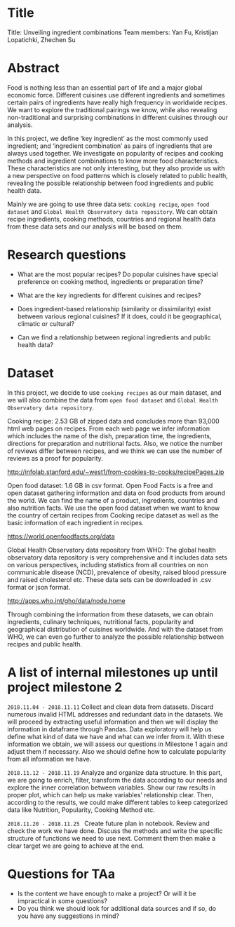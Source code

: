 # Title

Title: Unveiling ingredient combinations
Team members: Yan Fu, Kristijan Lopatichki, Zhechen Su

# Abstract

Food is nothing less than an essential part of life and a major global economic force. Different cuisines use different ingredients and sometimes certain pairs of ingredients have really high frequency in worldwide recipes. We want to explore the traditional pairings we know, while also revealing non-traditional and surprising combinations in different cuisines through our analysis. 

In this project, we define ‘key ingredient’ as the most commonly used ingredient; and ‘ingredient combination’ as pairs of ingredients that are always used together. We investigate on popularity of recipes and cooking methods and ingredient combinations to know more food characteristics. These characteristics are not only interesting, but they also provide us with a new perspective on food patterns which is closely related to public health, revealing the possible relationship between food ingredients and public health data.

Mainly we are going to use three data sets: `cooking recipe`, `open food dataset` and `Global Health Observatory data repository`. We can obtain recipe ingredients, cooking methods, countries and regional health data from these data sets and our analysis will be based on them.

# Research questions

* What are the most popular recipes? Do popular cuisines have special preference on cooking method, ingredients or preparation time?

* What are the key ingredients for different cuisines and recipes? 

* Does ingredient-based relationship (similarity or dissimilarity) exist between various regional cuisines? If it does, could it be geographical, climatic or cultural? 

* Can we find a relationship between regional ingredients and public health data?


# Dataset

In this project, we decide to use `cooking recipes` as our main dataset, and we will also combine the data from `open food dataset` and `Global Health Observatory data repository`. 

Cooking recipe: 2.53 GB of zipped data and concludes more than 93,000 html web pages on recipes. From each web page we infer information which includes the name of the dish, preparation time, the ingredients, directions for preparation and nutritional facts. Also, we notice the number of reviews differ between recipes, and we think we can use the number of reviews as a proof for popularity.

http://infolab.stanford.edu/~west1/from-cookies-to-cooks/recipePages.zip

Open food dataset: 1.6 GB in csv format. Open Food Facts is a free and open dataset gathering information and data on food products from around the world. We can find the name of a product, ingredients, countries and also nutrition facts. We use the open food dataset when we want to know the country of certain recipes from Cooking recipe dataset as well as the basic information of each ingredient in recipes. 

https://world.openfoodfacts.org/data

Global Health Observatory data repository from WHO: The global health observatory data repository is very comprehensive and it includes data sets on various perspectives, including statistics from all countries on non communicable disease (NCD), prevalence of obesity, raised blood pressure and raised cholesterol etc. These data sets can be downloaded in .csv format or json format. 

http://apps.who.int/gho/data/node.home

Through combining the information from these datasets, we can obtain ingredients, culinary techniques, nutritional facts, popularity and geographical distribution of cuisines worldwide. And with the dataset from WHO, we can even go further to analyze the possible relationship between recipes and public health.

# A list of internal milestones up until project milestone 2

`2018.11.04 - 2018.11.11` 
Collect and clean data from datasets. Discard numerous invalid HTML addresses and redundant data in the datasets. We will proceed by extracting useful information and then we will display the information in dataframe through Pandas. Data exploratory will help us define what kind of data we have and what can we infer from it. With these information we obtain, we will assess our questions in Milestone 1 again and adjust them if necessary. Also we should define how to calculate popularity from all information we have.

`2018.11.12 - 2018.11.19`
Analyze and organize data structure. In this part, we are going to enrich, filter, transform the data according to our needs and explore the inner correlation between variables. Show our raw results in proper plot, which can help us make variables’ relationship clear. Then, according to the results, we could make different tables to keep categorized data like Nutrition, Popularity, Cooking Method etc.
  
`2018.11.20 - 2018.11.25 `
Create future plan in notebook. Review and check the work we have done. Discuss the methods and write the specific structure of functions we need to use next. Comment them then make a clear target we are going to achieve at the end.


# Questions for TAa

* Is the content we have enough to make a project? Or will it be impractical in some questions?
* Do you think we should look for additional data sources and if so, do you have any suggestions in mind?
